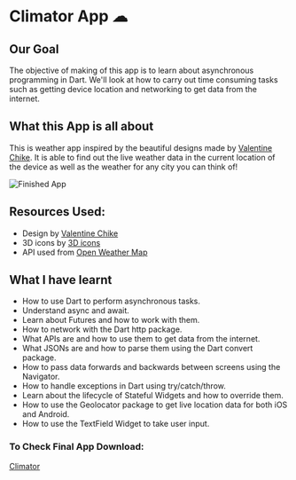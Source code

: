 # Climator App ☁

## Our Goal

The objective of making of this app is to learn about asynchronous programming in Dart. We'll look at how to carry out time consuming tasks such as getting device location and networking to get data from the internet.


## What this App is all about

This is weather app inspired by the beautiful designs made by [Valentine Chike](https://dribbble.com/shots/16952894-Weather-App). It is able to find out the live weather data in the current location of the device as well as the weather for any city you can think of!


![Finished App](https://play.google.com/store/apps/details?id=co.binnig.climator)

## Resources Used:

- Design by [Valentine Chike](https://dribbble.com/shots/16952894-Weather-App)
- 3D icons by [3D icons](https://uifreebies.net/icon/3d-weather-icons-free)
- API used from [Open Weather Map](https://openweathermap.org/)


## What I have learnt

- How to use Dart to perform asynchronous tasks.
- Understand async and await.
- Learn about Futures and how to work with them.
- How to network with the Dart http package.
- What APIs are and how to use them to get data from the internet.
- What JSONs are and how to parse them using the Dart convert package.
- How to pass data forwards and backwards between screens using the Navigator.
- How to handle exceptions in Dart using try/catch/throw.
- Learn about the lifecycle of Stateful Widgets and how to override them.
- How to use the Geolocator package to get live location data for both iOS and Android.
- How to use the TextField Widget to take user input.


### To Check Final App Download:
[Climator](https://play.google.com/store/apps/details?id=co.binnig.climator)